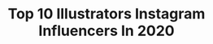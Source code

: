 ---
title: Top 10 Illustrators Instagram Influencers In 2020
description: >-
  Find top illustrators Instagram influencers in 2020. Most popular hashtags: #illustration # #chrisbuzelli #amybethmcnulty.
platform: Instagram
profiles:
  - username: "medyabulduk"
    fullname: >-
      Medya Bulduk
    location: "Sweden"
    followers: 65727
    engagement: 390
    commentsToLikes: 0.020951
    id: ck6uhmk7a9zl10j71d5g7i1at
    verified: false
    hashtags: "#collaboration, #repost"
  - username: "joseramos1972"
    fullname: >-
      Jose Ramos
    location: ""
    followers: 30980
    engagement: 752
    commentsToLikes: 0.007222
    id: ck0w1rc12krd40i19q701akoy
    verified: false
    hashtags: "#marvel, #elijahwood, #ianmckellen, #amybethmcnulty"
  - username: "chrisbuzelli"
    fullname: >-
      Chris Buzelli
    location: ""
    followers: 17584
    engagement: 534
    commentsToLikes: 0.049555
    id: ck5zrm4khwu4n0i1401i79u4l
    verified: false
    hashtags: "#themandalorian, #library, #books, #queenelizabeth"
  - username: "nimuradaisuke"
    fullname: >-
      Nimura daisuke
    location: "Japan"
    followers: 20582
    engagement: 810
    commentsToLikes: 0.007212
    id: ck5buvx1piixp0i11y1pefk11
    verified: false
    hashtags: ""
  - username: "beccastadtlander"
    fullname: >-
      Becca Stadtlander
    location: ""
    followers: 29640
    engagement: 392
    commentsToLikes: 0.015123
    id: ck15uik84nck30i195prfhct0
    verified: false
    hashtags: "#eta26, #qacstilllife, #quarantineartclub"
  - username: "rebeccaclarke"
    fullname: >-
      Rebecca Clarke
    location: "United States"
    followers: 5757
    engagement: 492
    commentsToLikes: 0.042158
    id: ck8t0mycusm1s0j785wlnc37h
    verified: false
    hashtags: "#ruthbaderginsburg, #maxernst, #artgenius, #herm"
  - username: "brian_draws"
    fullname: >-
      Brian Pratt
    location: ""
    followers: 8680
    engagement: 582
    commentsToLikes: 0.022928
    id: ck6u5lks0abzz0j71qea1oex0
    verified: false
    hashtags: "#oldstuff"
  - username: "robbaileystudio"
    fullname: >-
      Rob Bailey
    location: ""
    followers: 24644
    engagement: 337
    commentsToLikes: 0.010897
    id: ck5q5zmbuv9pt0i114dclyo9d
    verified: false
    hashtags: "#fredflintsone, #georgejetson, #barneyrubble"
  - username: "lizrowland"
    fullname: >-
      Liz Rowland
    location: ""
    followers: 18127
    engagement: 314
    commentsToLikes: 0.016203
    id: ck8t295haylwu0j78stn5h4t7
    verified: false
    hashtags: ""
  - username: "katepugsley"
    fullname: >-
      kate pugsley
    location: ""
    followers: 211194
    engagement: 151
    commentsToLikes: 0.007103
    id: ck15uiio6nca30i19q9m2bvdo
    verified: false
    hashtags: ""
---
